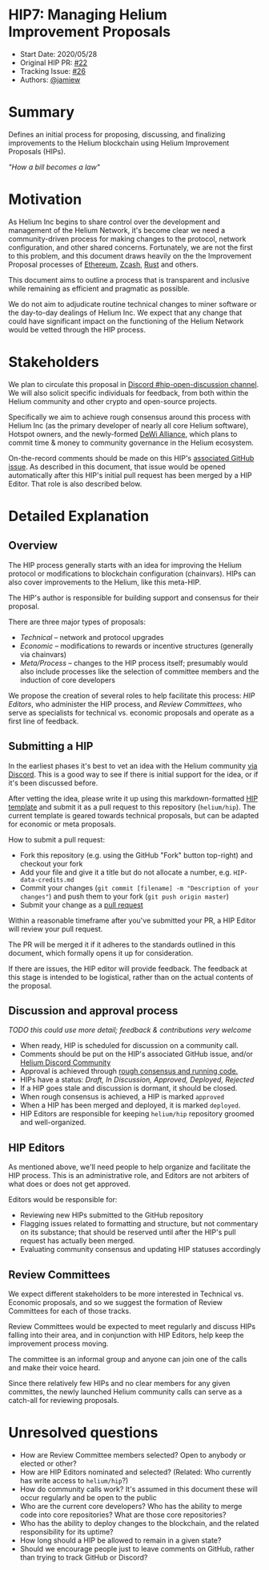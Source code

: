 # HIP7: Managing Helium Improvement Proposals

- Start Date: 2020/05/28
- Original HIP PR: [#22](https://github.com/helium/HIP/pull/22)
- Tracking Issue: [#26](https://github.com/helium/HIP/issues/26)
- Authors: [@jamiew](https://github.com/jamiew)

# Summary

Defines an initial process for proposing, discussing, and finalizing improvements to the Helium
blockchain using Helium Improvement Proposals (HIPs).

_"How a bill becomes a law"_

# Motivation

As Helium Inc begins to share control over the development and management of the Helium Network,
it's become clear we need a community-driven process for making changes to the protocol, network
configuration, and other shared concerns. Fortunately, we are not the first to this problem, and
this document draws heavily on the the Improvement Proposal processes of
[Ethereum](https://github.com/ethereum/EIPs/blob/master/EIPS/eip-1.md),
[Zcash](https://github.com/zcash/zips/blob/master/zip-0000.rst),
[Rust](https://github.com/rust-lang/rfcs) and others.

This document aims to outline a process that is transparent and inclusive while remaining as
efficient and pragmatic as possible.

We do not aim to adjudicate routine technical changes to miner software or the day-to-day dealings
of Helium Inc. We expect that any change that could have significant impact on the functioning of
the Helium Network would be vetted through the HIP process.

# Stakeholders

We plan to circulate this proposal in
[Discord #hip-open-discussion channel](https://discord.gg/helium). We will also solicit specific
individuals for feedback, from both within the Helium community and other crypto and open-source
projects.

Specifically we aim to achieve rough consensus around this process with Helium Inc (as the primary
developer of nearly all core Helium software), Hotspot owners, and the newly-formed
[DeWi Alliance](https://dewi.org), which plans to commit time & money to community governance in the
Helium ecosystem.

On-the-record comments should be made on this HIP's [associated GitHub issue](TODO). As described in
this document, that issue would be opened automatically after this HIP's initial pull request has
been merged by a HIP Editor. That role is also described below.

# Detailed Explanation

## Overview

The HIP process generally starts with an idea for improving the Helium protocol or modifications to
blockchain configuration (chainvars). HIPs can also cover improvements to the Helium, like this
meta-HIP.

The HIP's author is responsible for building support and consensus for their proposal.

There are three major types of proposals:

- _Technical_ – network and protocol upgrades
- _Economic_ – modifications to rewards or incentive structures (generally via chainvars)
- _Meta/Process_ – changes to the HIP process itself; presumably would also include processes like
  the selection of committee members and the induction of core developers

We propose the creation of several roles to help facilitate this process: _HIP Editors_, who
administer the HIP process, and _Review Committees_, who serve as specialists for technical vs.
economic proposals and operate as a first line of feedback.

## Submitting a HIP

In the earliest phases it's best to vet an idea with the Helium community
[via Discord](https://discord.gg/helium). This is a good way to see if there is initial support for
the idea, or if it's been discussed before.

After vetting the idea, please write it up using this markdown-formatted
[HIP template](https://github.com/helium/HIP/blob/master/0000-template.md) and submit it as a pull
request to this repository (`helium/hip`). The current template is geared towards technical
proposals, but can be adapted for economic or meta proposals.

How to submit a pull request:

- Fork this repository (e.g. using the GitHub "Fork" button top-right) and checkout your fork
- Add your file and give it a title but do not allocate a number, e.g. `HIP-data-credits.md`
- Commit your changes (`git commit [filename] -m "Description of your changes"`) and push them to
  your fork (`git push origin master`)
- Submit your change as a [pull request](https://github.com/helium/hip/pulls)

Within a reasonable timeframe after you've submitted your PR, a HIP Editor will review your pull
request.

The PR will be merged it if it adheres to the standards outlined in this document, which formally
opens it up for consideration.

If there are issues, the HIP editor will provide feedback. The feedback at this stage is intended to
be logistical, rather than on the actual contents of the proposal.

## Discussion and approval process

_TODO this could use more detail; feedback & contributions very welcome_

- When ready, HIP is scheduled for discussion on a community call.
- Comments should be put on the HIP's associated GitHub issue, and/or
  [Helium Discord Community](https://discord.gg/helium)
- Approval is achieved through
  [rough consensus and running code.](https://en.wikipedia.org/wiki/Rough_consensus)
- HIPs have a status: _Draft, In Discussion, Approved, Deployed, Rejected_
- If a HIP goes stale and discussion is dormant, it should be closed.
- When rough consensus is achieved, a HIP is marked `approved`
- When a HIP has been merged and deployed, it is marked `deployed`.
- HIP Editors are responsible for keeping `helium/hip` repository groomed and well-organized.

## HIP Editors

As mentioned above, we'll need people to help organize and facilitate the HIP process. This is an
administrative role, and Editors are not arbiters of what does or does not get approved.

Editors would be responsible for:

- Reviewing new HIPs submitted to the GitHub repository
- Flagging issues related to formatting and structure, but not commentary on its substance; that
  should be reserved until after the HIP's pull request has actually been merged.
- Evaluating community consensus and updating HIP statuses accordingly

## Review Committees

We expect different stakeholders to be more interested in Technical vs. Economic proposals, and so
we suggest the formation of Review Committees for each of those tracks.

Review Committees would be expected to meet regularly and discuss HIPs falling into their area, and
in conjunction with HIP Editors, help keep the improvement process moving.

The committee is an informal group and anyone can join one of the calls and make their voice heard.

Since there relatively few HIPs and no clear members for any given committes, the newly launched
Helium community calls can serve as a catch-all for reviewing proposals.

# Unresolved questions

- How are Review Committee members selected? Open to anybody or elected or other?
- How are HIP Editors nominated and selected? (Related: Who currently has write access to
  `helium/hip`?)
- How do community calls work? It's assumed in this document these will occur regularly and be open
  to the public
- Who are the current core developers? Who has the ability to merge code into core repositories?
  What are those core repositories?
- Who has the ability to deploy changes to the blockchain, and the related responsibility for its
  uptime?
- How long should a HIP be allowed to remain in a given state?
- Should we encourage people just to leave comments on GitHub, rather than trying to track GitHub or
  Discord?

